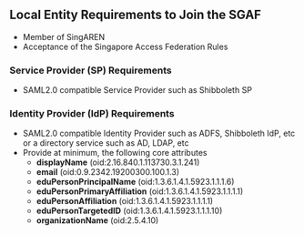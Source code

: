 <!-- TITLE: Singapore Access Federation (SGAF) -->
<!-- SUBTITLE: The Singapore Access Federation (SGAF) service is a Federated Identity Management System for Singapore's research and education (R&E) community. SGAF uses SAML2.0 technology to enable scalable, trusted collaborations among Singapore's R&E community.  -->

## Local Entity Requirements to Join the SGAF
* Member of SingAREN
* Acceptance of the Singapore Access Federation Rules

### Service Provider (SP) Requirements
* SAML2.0 compatible Service Provider such as Shibboleth SP

### Identity Provider (IdP) Requirements
* SAML2.0 compatible Identity Provider such as ADFS, Shibboleth IdP, etc or a directory service such as AD, LDAP, etc
*  Provide at minimum, the following core attributes 
	* **displayName** (oid:2.16.840.1.113730.3.1.241)
	* **email** (oid:0.9.2342.19200300.100.1.3)
	* **eduPersonPrincipalName** (oid:1.3.6.1.4.1.5923.1.1.1.6)
	* **eduPersonPrimaryAffiliation** (oid:1.3.6.1.4.1.5923.1.1.1.1)
	* **eduPersonAffiliation** (oid:1.3.6.1.4.1.5923.1.1.1.1)
	* **eduPersonTargetedID** (oid:1.3.6.1.4.1.5923.1.1.1.10)
	* **organizationName** (oid:2.5.4.10)
